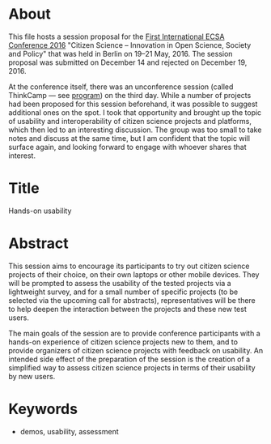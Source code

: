 # About
This file hosts a session proposal for the [First International ECSA Conference 2016](http://www.ecsa2016.eu/) "Citizen Science – Innovation in Open Science, Society and Policy" that was held in Berlin on 19–21 May, 2016. The session proposal was submitted on December 14 and rejected on December 19, 2016. 

At the conference itself, there was an unconference session (called ThinkCamp &mdash; see [program](http://www.ecsa2016.eu/assets/ecsa2016_confguide_15052016.pdf)) on the third day. While a number of projects had been proposed for this session beforehand, it was possible to suggest additional ones on the spot. I took that opportunity and brought up the topic of usability and interoperability of citizen science projects and platforms, which then led to an interesting discussion. The group was too small to take notes and discuss at the same time, but I am confident that the topic will surface again, and looking forward to engage with whoever shares that interest.

# Title
Hands-on usability

# Abstract
This session aims to encourage its participants to try out citizen science projects of their choice, on their own laptops or other mobile devices. They will be prompted to assess the usability of the tested projects via a lightweight survey, and for a small number of specific projects (to be selected via the upcoming call for abstracts), representatives will be there to help deepen the interaction between the projects and these new test users. 

The main goals of the session are to provide conference participants with a hands-on experience of citizen science projects new to them, and to provide organizers of citizen science projects with feedback on usability. An intended side effect of the preparation of the session is the creation of a simplified way to assess citizen science projects in terms of their usability by new users.

# Keywords

- demos, usability, assessment
